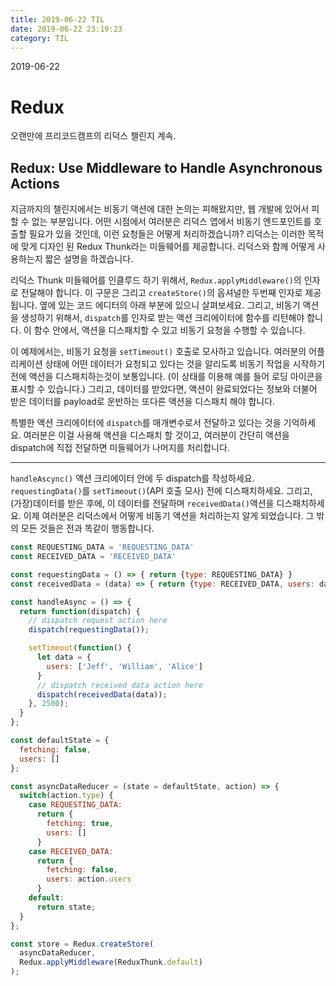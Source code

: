 ```yaml
---
title: 2019-06-22 TIL
date: 2019-06-22 23:19:23
category: TIL
---
```


2019-06-22

# Redux

오랜만에 프리코드캠프의 리덕스 챌린지 계속.


## Redux: Use Middleware to Handle Asynchronous Actions

지금까지의 챌린지에서는 비동기 액션에 대한 논의는 피해왔지만, 웹 개발에 있어서 피할 수 없는 부분입니다. 어떤 시점에서 여러분은 리덕스 앱에서 비동기 엔드포인트를 호출할 필요가 있을 것인데, 이런 요청들은 어떻게 처리하겠습니까? 리덕스는 이러한 목적에 맞게 디자인 된 Redux Thunk라는 미들웨어를 제공합니다. 리덕스와 함께 어떻게 사용하는지 짧은 설명을 하겠습니다.

리덕스 Thunk 미들웨어를 인클루드 하기 위해서, `Redux.applyMiddleware()`의 인자로 전달해야 합니다. 이 구문은 그리고 `createStore()`의 옵셔널한 두번째 인자로 제공됩니다. 옆에 있는 코드 에디터의 아래 부분에 있으니 살펴보세요. 그리고, 비동기 액션을 생성하기 위해서, `dispatch`를 인자로 받는 액션 크리에이터에 함수를 리턴해야 합니다. 이 함수 안에서, 액션을 디스패치할 수 있고 비동기 요청을 수행할 수 있습니다.

이 예제에서는, 비동기 요청을 `setTimeout()` 호출로 모사하고 있습니다. 여러분의 어플리케이션 상태에 어떤 데이터가 요청되고 있다는 것을 알리도록 비동기 작업을 시작하기 전에 액션을 디스패치하는것이 보통입니다. (이 상태를 이용해 예를 들어 로딩 아이콘을 표시할 수 있습니다.) 그리고, 데이터를 받았다면, 액션이 완료되었다는 정보와 더불어 받은 데이터를 payload로 운반하는 또다른 액션을 디스패치 해야 합니다.

특별한 액션 크리에이터에 `dispatch`를 매개변수로서 전달하고 있다는 것을 기억하세요. 여러분은 이걸 사용해 액션을 디스패치 할 것이고, 여러분이 간단히 액션을 dispatch에 직접 전달하면 미들웨어가 나머지를 처리합니다.

---

`handleAscync()` 액션 크리에이터 안에 두 dispatch를 작성하세요. `requestingData()`를 `setTimeout()`(API 호출 모사) 전에 디스패치하세요. 그리고, (가장)데이터를 받은 후에, 이 데이터를 전달하며 `receivedData()`액션을 디스패치하세요. 이제 여러분은 리덕스에서 어떻게 비동기 액션을 처리하는지 알게 되었습니다. 그 밖의 모든 것들은 전과 똑같이 행동합니다.


```javascript
const REQUESTING_DATA = 'REQUESTING_DATA'
const RECEIVED_DATA = 'RECEIVED_DATA'

const requestingData = () => { return {type: REQUESTING_DATA} }
const receivedData = (data) => { return {type: RECEIVED_DATA, users: data.users} }

const handleAsync = () => {
  return function(dispatch) {
    // dispatch request action here
    dispatch(requestingData());

    setTimeout(function() {
      let data = {
        users: ['Jeff', 'William', 'Alice']
      }
      // dispatch received data action here
      dispatch(receivedData(data));
    }, 2500);
  }
};

const defaultState = {
  fetching: false,
  users: []
};

const asyncDataReducer = (state = defaultState, action) => {
  switch(action.type) {
    case REQUESTING_DATA:
      return {
        fetching: true,
        users: []
      }
    case RECEIVED_DATA:
      return {
        fetching: false,
        users: action.users
      }
    default:
      return state;
  }
};

const store = Redux.createStore(
  asyncDataReducer,
  Redux.applyMiddleware(ReduxThunk.default)
);
```
